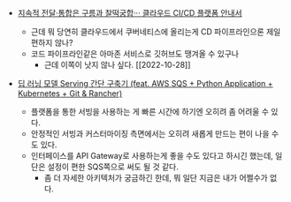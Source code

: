- [지속적 전달·통합은 구름과 찰떡궁합··· 클라우드 CI/CD 플랫폼 안내서](https://www.itworld.co.kr/news/261832?page=0%2C0&fbclid=IwAR0f629TwISyyNvVtzAXmcO2x5siwrL9046Sw7MA5sxQZpGfUAW0_8b_fj8)
	- 근데 뭐 당연히 클라우드에서 쿠버네티스에 올리는게 CD 파이프라인으론 제일 편하지 않나?
	- 코드 파이프라인같은 아마존 서비스로 깃허브도 땡겨올 수 있구나
		- 근데 이쪽이 낫지 않나 싶다. [[2022-10-28]]

- [딥 러닝 모델 Serving 간단 구축기 (feat. AWS SQS + Python Application + Kubernetes + Git & Rancher)](https://tech.socarcorp.kr/data/2020/03/10/ml-model-serving.html)
	- 플랫폼을 통한 서빙을 사용하는 게 빠른 시간에 하기엔 오히려 좀 어려울 수 있다.
	- 안정적인 서빙과 커스터마이징 측면에서는 오히려 새롭게 만드는 편이 나을 수도 있다.
	- 인터페이스를 API Gateway로 사용하는게 좋을 수도 있다고 하시긴 했는데, 일단은 설정이 편한 SQS쪽으로 써도 될 것 같다.
		- 좀 더 자세한 아키텍처가 궁금하긴 한데, 뭐 일단 지금은 내가 어쩔수가 없다.
